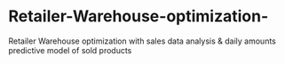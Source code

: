 # Retailer-Warehouse-optimization-
Retailer Warehouse optimization with sales data analysis &amp; daily amounts predictive model of sold products
